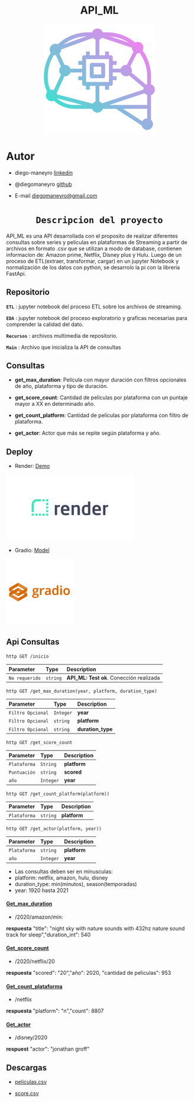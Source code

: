 # <h1 align=center> **API_ML** </h1>

<p align="center">
<img src="recursos/icon.png"  height=300>
</p>


# Autor

+ diego-maneyro [linkedin](https://www.linkedin.com/in/diego-maneyro/)


+ @diegomaneyro [github](https://www.github.com/octokatherine)


+ E-mail diegomaneyro@gmail.com



# <h1 align=center>**`Descripcion del proyecto`**</h1>


API_ML es una API desarrollada con el proposito de realizar diferentes consultas sobre series y peliculas en plataformas de Streaming a 
partir de archivos en formato .csv que se utilizan a modo de database, contienen informacion de: Amazon prime, Netflix, Disney plus y Hulu. Luego de un proceso de ETL(extraer, transformar, cargar) en un jupyter Notebook y normalización de los datos con python, se desarrolo la pi con la libreria FastApi.


## Repositorio

**`ETL`** : jupyter notebook del proceso ETL sobre los archivos de streaming.

**`EDA`** : jupyter notebook del proceso exploratorio y graficas necesarias para comprender la calidad del dato. 

**`Recursos`** : archivos multimedia de repositorio.

**`Main`** : Archivo que inicializa la API de consultas

## Consultas

+ **get_max_duration**: Película con mayor duración con filtros opcionales de año, plataforma y tipo de duración.


+ **get_score_count**: Cantidad de películas por plataforma con un puntaje mayor a XX en determinado año.


+ **get_count_platform**: Cantidad de películas por plataforma con filtro de plataforma.


+ **get_actor**: Actor que más se repite según plataforma y año. 

## Deploy
+ Render: [Demo](https://api-ml-vk4n.onrender.com/docs)
<p align="left">
<img src="recursos/Render-logo.png"  height=180>
</p>

+ Gradio: [Model](https://api-ml-vk4n.onrender.com/docs)
<p align="left">
<img src="recursos/gradio.png"  height=180>
</p>


## Api Consultas

``http
  GET /inicio
``

| Parameter | Type     | Description                |
| :-------- | :------- | :------------------------- |
| `No requerido` | `string` | **API_ML: Test ok**. Conección realizada  |





``http
  GET /get_max_duration(year, platform, duration_type)
``

| Parameter | Type     | Description                |
| :-------- | :------- | :------------------------- |
| `Filtro Opcional` | `Integer` | **year** |
| `Filtro Opcional` | `string` | **platform**  |
| `Filtro Opcional` | `string` | **duration_type** |




``http
  GET /get_score_count
``

| Parameter | Type     | Description                |
| :-------- | :------- | :------------------------- |
| `Plataforma` | `String` | **platform** |
| `Puntuación` | `string` | **scored**  |
| `año` | `Integer` | **year**|



``http
  GET /get_count_platform(platform))
``

| Parameter | Type     | Description                |
| :-------- | :------- | :------------------------- |
| `Plataforma` | `string` | **platform** |


``http
  GET /get_actor(platform, year))
``

| Parameter | Type     | Description                |
| :-------- | :------- | :------------------------- |
| `Plataforma` | `string` | **platform** |
| `año` | `Integer` | **year**  |


* Las consultas deben ser en minusculas:
* platform: netflix, amazon, hulu, disney
* duration_type: min(minutos), season(temporadas)
* year: 1920 hasta 2021



#### [Get_max_duration](https://api-ml-vk4n.onrender.com/max_duration/?year=2020&platform=amazon&duration_type=min)
* /2020/amazon/min:

**respuesta**  "title": "night sky with nature sounds with 432hz nature sound track for sleep","duration_int": 540

#### [Get_score_count](https://api-ml-vk4n.onrender.com/score_count/?platform=netflix&scored=20&year=2020)
* /2020/netflix/20

**respuesta**  "scored": "20","año": 2020,
  "cantidad de peliculas": 953
  
#### [Get_count_plataforma](https://api-ml-vk4n.onrender.com/count_platform/?platform=netflix)
* /netflix

**respuesta**  "platform": "n","count": 8807

#### [Get_actor](https://api-ml-vk4n.onrender.com/actor/?platform=disney&year=2020) 
* /disney/2020

**respuest**  "actor": "jonathan groff"

## Descargas
 
+ [peliculas.csv](https://vosjaatcfqxsgchnfgds.supabase.co/storage/v1/object/sign/peliculas/peliculas_final.csv?token=eyJhbGciOiJIUzI1NiIsInR5cCI6IkpXVCJ9.eyJ1cmwiOiJwZWxpY3VsYXMvcGVsaWN1bGFzX2ZpbmFsLmNzdiIsImlhdCI6MTY3OTM5NTQyMSwiZXhwIjoxNjgxOTg3NDIxfQ.VeyW8FlS6XyaO5wlSFr4KNvBT80s3DKz617eqHBb_jU&t=2023-03-21T10%3A43%3A42.592Z)

+ [score.csv](https://vosjaatcfqxsgchnfgds.supabase.co/storage/v1/object/sign/peliculas/ratings_final.zip?token=eyJhbGciOiJIUzI1NiIsInR5cCI6IkpXVCJ9.eyJ1cmwiOiJwZWxpY3VsYXMvcmF0aW5nc19maW5hbC56aXAiLCJpYXQiOjE2NzkzOTcwMjMsImV4cCI6MTY4MTk4OTAyM30.t0IxFdanysxDLFtc4Q98nzQUIo5oFY1-yzT-q_jtPwg&t=2023-03-21T11%3A10%3A23.566Z)



